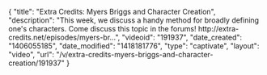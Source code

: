 {
    "title": "Extra Credits: Myers Briggs and Character Creation",
    "description": "This week, we discuss a handy method for broadly defining one's characters. Come discuss this topic in the forums! http:\/\/extra-credits.net\/episodes\/myers-br...",
    "videoid": "191937",
    "date_created": "1406055185",
    "date_modified": "1418181776",
    "type": "captivate",
    "layout": "video",
    "url": "\/v\/extra-credits-myers-briggs-and-character-creation\/191937"
}